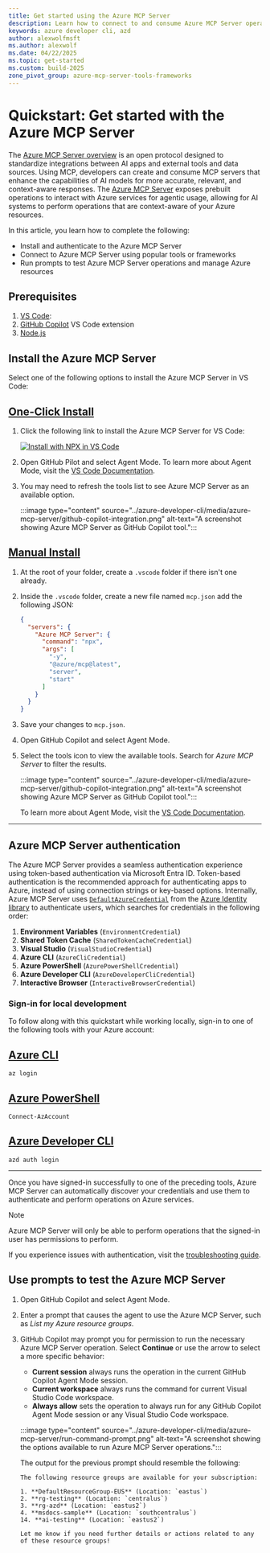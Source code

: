 ```yaml
---
title: Get started using the Azure MCP Server
description: Learn how to connect to and consume Azure MCP Server operations
keywords: azure developer cli, azd
author: alexwolfmsft
ms.author: alexwolf
ms.date: 04/22/2025
ms.topic: get-started
ms.custom: build-2025
zone_pivot_group: azure-mcp-server-tools-frameworks
---
```


# Quickstart: Get started with the Azure MCP Server

The [Azure MCP Server overview](overview.md) is an open protocol designed to standardize integrations between AI apps and external tools and data sources. Using MCP, developers can create and consume MCP servers that enhance the capabilities of AI models for more accurate, relevant, and context-aware responses. The [Azure MCP Server](https://github.com/Azure/azure-mcp) exposes prebuilt operations to interact with Azure services for agentic usage, allowing for AI systems to perform operations that are context-aware of your Azure resources.

In this article, you learn how to complete the following:

- Install and authenticate to the Azure MCP Server
- Connect to Azure MCP Server using popular tools or frameworks
- Run prompts to test Azure MCP Server operations and manage Azure resources

## Prerequisites

1. [VS Code]((https://code.visualstudio.com/download)):
2. [GitHub Copilot](https://marketplace.visualstudio.com/items?itemName=GitHub.copilot) VS Code extension
3. [Node.js](https://docs.npmjs.com/downloading-and-installing-node-js-and-npm)

## Install the Azure MCP Server

Select one of the following options to install the Azure MCP Server in VS Code:

## [One-Click Install](#tab/one-click)

1. Click the following link to install the Azure MCP Server for VS Code:

    [![Install with NPX in VS Code](https://img.shields.io/badge/VS_Code-Install_Azure_MCP_Server-0098FF?style=flat-square&logo=visualstudiocode&logoColor=white)](https://insiders.vscode.dev/redirect/mcp/install?name=Azure%20MCP%20Server&config=%7B%22command%22%3A%22npx%22%2C%22args%22%3A%5B%22-y%22%2C%22%40azure%2Fmcp%40latest%22%2C%22server%22%2C%22start%22%5D%7D)
1. Open GitHub Pilot and select Agent Mode. To learn more about Agent Mode, visit the [VS Code Documentation](https://code.visualstudio.com/docs/copilot/chat/chat-agent-mode).
1. You may need to refresh the tools list to see Azure MCP Server as an available option.

    :::image type="content" source="../azure-developer-cli/media/azure-mcp-server/github-copilot-integration.png" alt-text="A screenshot showing Azure MCP Server as GitHub Copilot tool.":::

## [Manual Install](#tab/manual)

1. At the root of your folder, create a `.vscode` folder if there isn't one already.
1. Inside the `.vscode` folder, create a new file named `mcp.json` add the following JSON:

    ```json
    {
      "servers": {
        "Azure MCP Server": {
          "command": "npx",
          "args": [
            "-y",
            "@azure/mcp@latest",
            "server",
            "start"
          ]
        }
      }
    }
    ```

1. Save your changes to `mcp.json`.
1. Open GitHub Copilot and select Agent Mode.
1. Select the tools icon to view the available tools. Search for *Azure MCP Server* to filter the results.

    :::image type="content" source="../azure-developer-cli/media/azure-mcp-server/github-copilot-integration.png" alt-text="A screenshot showing Azure MCP Server as GitHub Copilot tool.":::

    To learn more about Agent Mode, visit the [VS Code Documentation](https://code.visualstudio.com/docs/copilot/chat/chat-agent-mode).

---

## Azure MCP Server authentication

The Azure MCP Server provides a seamless authentication experience using token-based authentication via Microsoft Entra ID. Token-based authentication is the recommended approach for authenticating apps to Azure, instead of using connection strings or key-based options. Internally, Azure MCP Server uses [`DefaultAzureCredential`](https://learn.microsoft.com/dotnet/azure/sdk/authentication/credential-chains?tabs=dac) from the [Azure Identity library](/dotnet/api/overview/azure/identity-readme?view=azure-dotnet&preserve-view=true) to authenticate users, which searches for credentials in the following order:

1. **Environment Variables** (`EnvironmentCredential`)
2. **Shared Token Cache** (`SharedTokenCacheCredential`)
3. **Visual Studio** (`VisualStudioCredential`)
4. **Azure CLI** (`AzureCliCredential`)
5. **Azure PowerShell** (`AzurePowerShellCredential`)
6. **Azure Developer CLI** (`AzureDeveloperCliCredential`)
7. **Interactive Browser** (`InteractiveBrowserCredential`)

### Sign-in for local development

To follow along with this quickstart while working locally, sign-in to one of the following tools with your Azure account:

## [Azure CLI](#tab/azure-cli)

```azurecli
az login
```

## [Azure PowerShell](#tab/azure-powershell)

```azurepowershell
Connect-AzAccount
```

## [Azure Developer CLI](#tab/azure-developer-cli)

```azdeveloper
azd auth login
```

---

Once you have signed-in successfully to one of the preceding tools, Azure MCP Server can automatically discover your credentials and use them to authenticate and perform operations on Azure services.

> [!NOTE]
> Azure MCP Server will only be able to perform operations that the signed-in user has permissions to perform.

If you experience issues with authentication, visit the [troubleshooting guide](/TROUBLESHOOTING.md).

## Use prompts to test the Azure MCP Server

1. Open GitHub Copilot and select Agent Mode.
1. Enter a prompt that causes the agent to use the Azure MCP Server, such as *List my Azure resource groups*.
1. GitHub Copilot may prompt you for permission to run the necessary Azure MCP Server operation. Select **Continue** or use the arrow to select a more specific behavior:
    - **Current session** always runs the operation in the current GitHub Copilot Agent Mode session.
    - **Current workspace** always runs the command for current Visual Studio Code workspace.
    - **Always allow** sets the operation to always run for any GitHub Copilot Agent Mode session or any Visual Studio Code workspace.

    :::image type="content" source="../azure-developer-cli/media/azure-mcp-server/run-command-prompt.png" alt-text="A screenshot showing the options available to run Azure MCP Server operations.":::

    The output for the previous prompt should resemble the following:

    ```output
    The following resource groups are available for your subscription:

    1. **DefaultResourceGroup-EUS** (Location: `eastus`)
    2. **rg-testing** (Location: `centralus`)
    3. **rg-azd** (Location: `eastus2`)
    4. **msdocs-sample** (Location: `southcentralus`)
    14. **ai-testing** (Location: `eastus2`)
    
    Let me know if you need further details or actions related to any of these resource groups!
    ```
